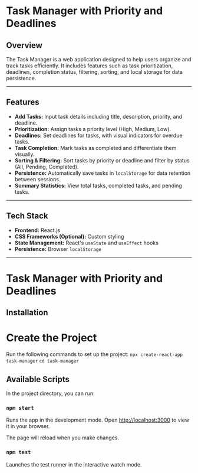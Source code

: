 # Task Manager with Priority and Deadlines

## **Overview**

The Task Manager is a web application designed to help users organize and track tasks efficiently. It includes features such as task prioritization, deadlines, completion status, filtering, sorting, and local storage for data persistence.

---

## **Features**

- **Add Tasks:** Input task details including title, description, priority, and deadline.
- **Prioritization:** Assign tasks a priority level (High, Medium, Low).
- **Deadlines:** Set deadlines for tasks, with visual indicators for overdue tasks.
- **Task Completion:** Mark tasks as completed and differentiate them visually.
- **Sorting & Filtering:** Sort tasks by priority or deadline and filter by status (All, Pending, Completed).
- **Persistence:** Automatically save tasks in `localStorage` for data retention between sessions.
- **Summary Statistics:** View total tasks, completed tasks, and pending tasks.

---

## **Tech Stack**

- **Frontend:** React.js
- **CSS Frameworks (Optional):** Custom styling
- **State Management:** React's `useState` and `useEffect` hooks
- **Persistence:** Browser `localStorage`

---

# Task Manager with Priority and Deadlines

## **Installation**

# **Create the Project**  
   Run the following commands to set up the project:
   `npx create-react-app task-manager`
    `cd task-manager`

## Available Scripts

In the project directory, you can run:

### `npm start`

Runs the app in the development mode.
Open [http://localhost:3000](http://localhost:3000) to view it in your browser.

The page will reload when you make changes.

### `npm test`

Launches the test runner in the interactive watch mode.

